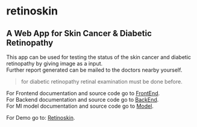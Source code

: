# retinoskin
## A Web App for Skin Cancer &amp; Diabetic Retinopathy

This app can be used for testing the status of the skin cancer and diabetic retinopathy by giving image as a input.<br>
Further report generated can be mailed to the doctors nearby yourself.
> for diabetic retinopathy retinal examination must be done before.

For Frontend documentation and source code go to [FrontEnd](https://github.com/sarru1291/retinoskin-frontend).<br>
For Backend documentation and source code go to [BackEnd](https://github.com/sarru1291/retinoskin-backend).<br>
For Ml model documentation and source code go to [Model](https://github.com/sarru1291/retinoskin-model).<br>

For Demo go to: [Retinoskin](https://retinoskin.herokuapp.com/).

